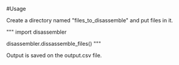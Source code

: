 #Usage

Create a directory named "files_to_disassemble" and put files in it.

"""
import disassembler

disassembler.dissassemble_files()
"""

Output is saved on the output.csv file.
